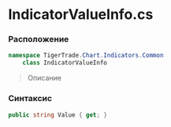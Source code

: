 
# IndicatorValueInfo.cs
### Расположение
```csharp
namespace TigerTrade.Chart.Indicators.Common  
    class IndicatorValueInfo
```

> Описание

### Синтаксис
```csharp
public string Value { get; }
```
